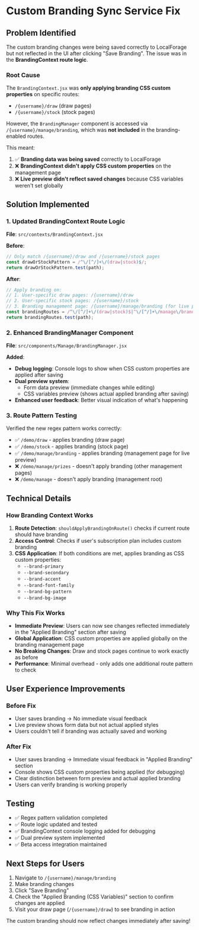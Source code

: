 # Custom Branding Sync Service Fix

## Problem Identified
The custom branding changes were being saved correctly to LocalForage but not reflected in the UI after clicking "Save Branding". The issue was in the **BrandingContext route logic**.

### Root Cause
The `BrandingContext.jsx` was **only applying branding CSS custom properties** on specific routes:
- `/{username}/draw` (draw pages)
- `/{username}/stock` (stock pages)

However, the `BrandingManager` component is accessed via `/{username}/manage/branding`, which was **not included** in the branding-enabled routes.

This meant:
1. ✅ **Branding data was being saved** correctly to LocalForage
2. ❌ **BrandingContext didn't apply CSS custom properties** on the management page
3. ❌ **Live preview didn't reflect saved changes** because CSS variables weren't set globally

## Solution Implemented

### 1. Updated BrandingContext Route Logic
**File**: `src/contexts/BrandingContext.jsx`

**Before**:
```javascript
// Only match /{username}/draw and /{username}/stock pages
const drawOrStockPattern = /^\/[^/]+\/(draw|stock)$/;
return drawOrStockPattern.test(path);
```

**After**:
```javascript
// Apply branding on:
// 1. User-specific draw pages: /{username}/draw
// 2. User-specific stock pages: /{username}/stock  
// 3. Branding management page: /{username}/manage/branding (for live preview)
const brandingRoutes = /^\/[^/]+\/(draw|stock)$|^\/[^/]+\/manage\/branding$/;
return brandingRoutes.test(path);
```

### 2. Enhanced BrandingManager Component
**File**: `src/components/Manage/BrandingManager.jsx`

**Added**:
- **Debug logging**: Console logs to show when CSS custom properties are applied after saving
- **Dual preview system**: 
  - Form data preview (immediate changes while editing)
  - CSS variables preview (shows actual applied branding after saving)
- **Enhanced user feedback**: Better visual indication of what's happening

### 3. Route Pattern Testing
Verified the new regex pattern works correctly:
- ✅ `/demo/draw` - applies branding (draw page)
- ✅ `/demo/stock` - applies branding (stock page)  
- ✅ `/demo/manage/branding` - applies branding (management page for live preview)
- ❌ `/demo/manage/prizes` - doesn't apply branding (other management pages)
- ❌ `/demo/manage` - doesn't apply branding (management root)

## Technical Details

### How Branding Context Works
1. **Route Detection**: `shouldApplyBrandingOnRoute()` checks if current route should have branding
2. **Access Control**: Checks if user's subscription plan includes custom branding
3. **CSS Application**: If both conditions are met, applies branding as CSS custom properties:
   - `--brand-primary`
   - `--brand-secondary` 
   - `--brand-accent`
   - `--brand-font-family`
   - `--brand-bg-pattern`
   - `--brand-bg-image`

### Why This Fix Works
- **Immediate Preview**: Users can now see changes reflected immediately in the "Applied Branding" section after saving
- **Global Application**: CSS custom properties are applied globally on the branding management page
- **No Breaking Changes**: Draw and stock pages continue to work exactly as before
- **Performance**: Minimal overhead - only adds one additional route pattern to check

## User Experience Improvements

### Before Fix
- User saves branding → No immediate visual feedback
- Live preview shows form data but not actual applied styles
- Users couldn't tell if branding was actually saved and working

### After Fix  
- User saves branding → Immediate visual feedback in "Applied Branding" section
- Console shows CSS custom properties being applied (for debugging)
- Clear distinction between form preview and actual applied branding
- Users can verify branding is working properly

## Testing
- ✅ Regex pattern validation completed
- ✅ Route logic updated and tested  
- ✅ BrandingContext console logging added for debugging
- ✅ Dual preview system implemented
- ✅ Beta access integration maintained

## Next Steps for Users
1. Navigate to `/{username}/manage/branding`
2. Make branding changes
3. Click "Save Branding"
4. Check the "Applied Branding (CSS Variables)" section to confirm changes are applied
5. Visit your draw page (`/{username}/draw`) to see branding in action

The custom branding should now reflect changes immediately after saving!